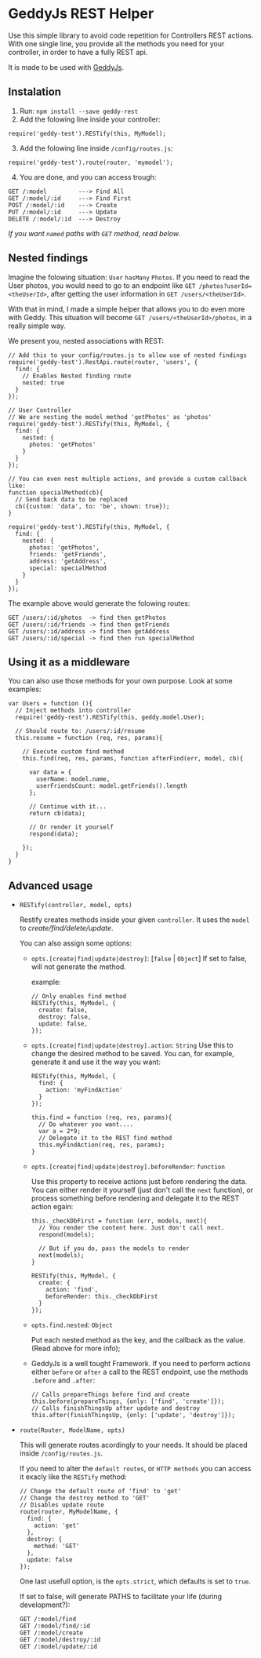 # GeddyJs REST Helper

Use this simple library to avoid code repetition for Controllers REST actions. With one single line, you provide all the methods you need for your controller, in order to have a fully REST api.

It is made to be used with [GeddyJs](http://geddyjs.org/).

## Instalation

1. Run: `npm install --save geddy-rest`
2. Add the folowing line inside your controller:
   
  ```
  require('geddy-test').RESTify(this, MyModel);
  ```

3. Add the folowing line inside `/config/routes.js`:

  ```
  require('geddy-test').route(router, 'mymodel');
  ```

4. You are done, and you can access trough:
  ```
  GET /:model         ---> Find All
  GET /:model/:id     ---> Find First
  POST /:model/:id    ---> Create
  PUT /:model/:id     ---> Update
  DELETE /:model/:id  ---> Destroy
  ```
  
  _If you want `named` paths with `GET` method, read below._


## Nested findings

Imagine the folowing situation: `User` `hasMany` `Photos`. If you need to read the User photos, you would need to go to an endpoint like `GET /photos?userId=<theUserId>`, after getting the user information in `GET /users/<theUserId>`.

With that in mind, I made a simple helper that allows you to do even more with Geddy. This situation will become `GET /users/<theUserId>/photos`, in a really simple way.

We present you, nested associations with REST:

```
// Add this to your config/routes.js to allow use of nested findings
require('geddy-test').RestApi.route(router, 'users', {
  find: {
    // Enables Nested finding route
    nested: true
  }
});

// User Controller
// We are nesting the model method 'getPhotos' as 'photos'
require('geddy-test').RESTify(this, MyModel, {
  find: {
    nested: {
      photos: 'getPhotos'
    }
  }
});

// You can even nest multiple actions, and provide a custom callback like:
function specialMethod(cb){
  // Send back data to be replaced
  cb({custom: 'data', to: 'be', shown: true});
}

require('geddy-test').RESTify(this, MyModel, {
  find: {
    nested: {
      photos: 'getPhotos',
      friends: 'getFriends',
      address: 'getAddress',
      special: specialMethod
    }
  }
});
```

The example above would generate the folowing routes:
```
GET /users/:id/photos  -> find then getPhotos
GET /users/:id/friends -> find then getFriends
GET /users/:id/address -> find then getAddress
GET /users/:id/special -> find then run specialMethod
```

## Using it as a middleware

You can also use those methods for your own purpose. Look at some examples:

```
var Users = function (){
  // Inject methods into controller
  require('geddy-rest').RESTify(this, geddy.model.User);

  // Should route to: /users/:id/resume
  this.resume = function (req, res, params){

    // Execute custom find method
    this.find(req, res, params, function afterFind(err, model, cb){

      var data = {
        userName: model.name,
        userFriendsCount: model.getFriends().length
      };

      // Continue with it...
      return cb(data);

      // Or render it yourself
      respond(data);

    });
  }
}
```

## Advanced usage

- `RESTify(controller, model, opts)`

  Restify creates methods inside your given `controller`. It uses the `model` to _create/find/delete/update_.
  
  You can also assign some options:
    
  - `opts.[create|find|update|destroy]`: [`false` | `Object`]
    If set to false, will not generate the method.
    
    example:
    ```
    // Only enables find method
    RESTify(this, MyModel, {
      create: false,
      destroy: false,
      update: false,
    });
    ```
    
  - `opts.[create|find|update|destroy].action`: `String`
    Use this to change the desired method to be saved. You can, for example, generate it and use it the way you want:
    ```
    RESTify(this, MyModel, {
      find: {
        action: 'myFindAction'
      }
    });
    
    this.find = function (req, res, params){
      // Do whatever you want....
      var a = 2*9;
      // Delegate it to the REST find method
      this.myFindAction(req, res, params);
    }
    ```
    
    
  - `opts.[create|find|update|destroy].beforeRender`: `function`
    
    Use this property to receive actions just before rendering the data. You can either render it yourself (just don't call the `next` function), or process something before rendering and delegate it to the REST action egain:
    ```
    this._checkDbFirst = function (err, models, next){
      // You render the content here. Just don't call next.
      respond(models);
      
      // But if you do, pass the models to render
      next(models);
    }
    
    RESTify(this, MyModel, {
      create: {
        action: 'find',
        beforeRender: this._checkDbFirst
      }
    });
    ```
    
  - `opts.find.nested`: `Object`

    Put each nested method as the key, and the callback as the value. (Read above for more info);

    
  - GeddyJs is a well tought Framework. If you need to perform actions either `before` or `after` a call to the REST endpoint, use the methods `.before` and `.after`:
    ```
    // Calls prepareThings before find and create
    this.before(prepareThings, {only: ['find', 'create']});
    // Calls finishThingsUp after update and destroy
    this.after(finishThingsUp, {only: ['update', 'destroy']});
    ```
      
- `route(Router, ModelName, opts)`
  
  This will generate routes acordingly to your needs. It should be placed inside `/config/routes.js`.

  If you need to alter the `default routes`, or `HTTP methods` you can access it exacly like the `RESTify` method:
  ```
  // Change the default route of 'find' to 'get'
  // Change the destroy method to 'GET'
  // Disables update route
  route(router, MyModelName, {
    find: {
      action: 'get'
    },
    destroy: {
      method: 'GET'
    },
    update: false
  });
  ```
    
  One last usefull option, is the `opts.strict`, which defaults is set to `true`.
  
  If set to false, will generate PATHS to facilitate your life (during development?):
  ```
  GET /:model/find
  GET /:model/find/:id
  GET /:model/create
  GET /:model/destroy/:id
  GET /:model/update/:id
  ```
